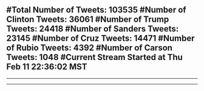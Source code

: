 #Total Number of Tweets: 103535 
#Number of Clinton Tweets: 36061
#Number of Trump Tweets: 24418
#Number of Sanders Tweets: 23145
#Number of Cruz Tweets: 14471
#Number of Rubio Tweets: 4392
#Number of Carson Tweets: 1048
#Current Stream Started at Thu Feb 11 22:36:02 MST
---
---
---
